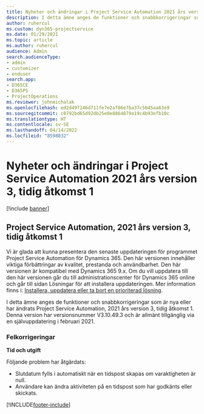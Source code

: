 ```yaml
---
title: Nyheter och ändringar i Project Service Automation 2021 års version 3, tidig åtkomst 1
description: I detta ämne anges de funktioner och snabbkorrigeringar som finns tillgängliga i Project Service Automation, 2021 års version 3, tidig åtkomst 1.
author: ruhercul
ms.custom: dyn365-projectservice
ms.date: 01/29/2021
ms.topic: article
ms.author: ruhercul
audience: Admin
search.audienceType:
- admin
- customizer
- enduser
search.app:
- D365CE
- D365PS
- ProjectOperations
ms.reviewer: johnmichalak
ms.openlocfilehash: ed2d497146d711fe7e2af06e7ba37c5045aa63e9
ms.sourcegitcommit: c0792bd65d92db25e0e8864879a19c4b93efb10c
ms.translationtype: HT
ms.contentlocale: sv-SE
ms.lasthandoff: 04/14/2022
ms.locfileid: "8598832"
---
```

# <a name="whats-new-or-changed-in-project-service-automation-early-access-wave-1-2021-v3"></a>Nyheter och ändringar i Project Service Automation 2021 års version 3, tidig åtkomst 1

[!include [banner](../includes/psa-now-project-operations.md)]

## <a name="project-service-automation-early-access-wave-1-2021-v3"></a>Project Service Automation, 2021 års version 3, tidig åtkomst 1

Vi är glada att kunna presentera den senaste uppdateringen för programmet Project Service Automation för Dynamics 365. Den här versionen innehåller viktiga förbättringar av kvalitet, prestanda och användbarhet. Den här versionen är kompatibel med Dynamics 365 9.x. Om du vill uppdatera till den här versionen går du till administrationscenter för Dynamics 365 online och går till sidan Lösningar för att installera uppdateringen. Mer information finns i: [Installera, uppdatera eller ta bort en prioriterad lösning](/power-platform/admin/install-remove-preferred-solution).

I detta ämne anges de funktioner och snabbkorrigeringar som är nya eller har ändrats Project Service Automation, 2021 års version 3, tidig åtkomst 1. Denna version har versionsnummer V3.10.49.3 och är allmänt tillgänglig via en självuppdatering i februari 2021.


### <a name="bug-fixes"></a>Felkorrigeringar

**Tid och utgift**

Följande problem har åtgärdats:

- Slutdatum fylls i automatiskt när en tidspost skapas om varaktigheten är null.
- Användare kan ändra aktiviteten på en tidspost som har godkänts eller skickats.


[!INCLUDE[footer-include](../includes/footer-banner.md)]
